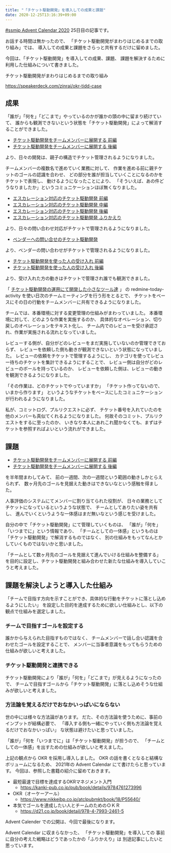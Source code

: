 ```yaml
---
title: "「チケット駆動開発」を導入しての成果と課題"
date: 2020-12-25T13:16:39+09:00
---
```


[#ssmjp Advent Calendar 2020](https://adventar.org/calendars/5210) 25日目の記事です。

お話する時間は無かったので、
「チケット駆動開発がまわりはじめるまでの取り組み」では、
導入しての成果と課題をさらっと共有するだけに留めました。

今回は、「チケット駆動開発」を導入しての成果、課題、
課題を解決するために利用した仕組みについて書きました。

チケット駆動開発がまわりはじめるまでの取り組み

https://speakerdeck.com/zinrai/okr-tidd-case

## 成果

「誰が」「何を」「どこまで」やっているのかが誰かの頭の中に留まり続けていて、
誰からも観測できないという状態を「チケット駆動開発」によって解消することができました。

* [チケット駆動開発をチームメンバーに展開する 前編](../ssmjp-advent-calendar-2020-day14)
* [チケット駆動開発をチームメンバーに展開する 後編](../ssmjp-advent-calendar-2020-day15)

より、日々の開発は、親子の構造でチケット管理されるようになりました。

チームメンバーの複数名で進めていく業務に対して、
作業を進める前に親チケットのゴールの認識を合わせ、
どの部分を誰が担当していくことになるのかをチケットで表現し、
動けるようになったことにより、
「そういえば、あの件どうなりましたか」というコミュニケーションほぼ無くなりました。

* [エスカレーション対応のチケット駆動開発 前編](../ssmjp-advent-calendar-2020-day16)
* [エスカレーション対応のチケット駆動開発 中編](../ssmjp-advent-calendar-2020-day17)
* [エスカレーション対応のチケット駆動開発 後編](../ssmjp-advent-calendar-2020-day18)
* [エスカレーション対応のチケット駆動開発 ふりかえり](../ssmjp-advent-calendar-2020-day19)

より、日々の問い合わせ対応がチケットで管理されるようになりました。

* [ベンダーへの問い合せのチケット駆動開発](../ssmjp-advent-calendar-2020-day21)

より、ベンダーの問い合わせがチケットで管理されるようになりました。

* [チケット駆動開発を使った人の受け入れ 前編](../ssmjp-advent-calendar-2020-day22)
* [チケット駆動開発を使った人の受け入れ 後編](../ssmjp-advent-calendar-2020-day23)

より、受け入れた方の動きはチケットで管理され誰でも観測できました。

「 [チケット駆動開発の運用にて開発した小さなツール達](../redmine-advent-calendar-2020-day10) 」
の redmine-today-activity を使い日次のチームミーティングを行う形をとるとで、
チケットをベースにその日の行動をチームメンバーに共有できるようになりました。

チームでは、本番環境に対する変更管理の仕組みがまわっていました。
本番環境に対して、どのような作業を実施するのか、
具体的なオペレーション、切り戻しのオペレーションをテキスト化し、
チーム内でのレビューを受け承認され、作業が実施される流れとなっていました。

レビューする側が、自分がどのレビューをまだ実施していないのか管理できておらず、
レビューを依頼した側も動きが観測できないという状態になっていました。
レビューの依頼をチケットで管理するようにし、
カテゴリを使ってレビュー待ちのチケットを集計できるようにすることで、
レビュー側は自分がどのレビューのボールを持っているのか、
レビューを依頼した側は、レビューの動きを観測できるようになりました。

「その作業は、どのチケットでやっていますか」
「チケット作ってないので、いまから作ります」
というようなチケットをベースにしたコミュニケーションが行われるようになりました。

私が、コミットログ、プルリクエストに必ず、
チケット番号を入れていたのを他のメンバーも真似てくれるようになりました。
何故そのコミット、プルリクエストをするに至ったのか、
いきなり本人にあれこれ聞かなくても、まずはチケットを参照すればよいという流れができました。

## 課題

* [チケット駆動開発をチームメンバーに展開する 前編](../ssmjp-advent-calendar-2020-day14)
* [チケット駆動開発をチームメンバーに展開する 後編](../ssmjp-advent-calendar-2020-day15)

を半年間まわしてみて、
前の一週間、次の一週間という範囲の動きしかとらえられず、
数ヶ月先のゴールを見据えた動きはできないなという感触を得ました。

人事評価のシステムにてメンバーに割り当てられた役割が、
日々の業務としてチケットになっているというような状態で、
チームとしてありたい姿を共有し、
進んでいくというような一体感はまだ無いなという感じを受けました。

自分の中で「チケット駆動開発」にて管理していくものは、
「誰が」「何を」「いつまでに」という情報であり、
「チームとしての一体感」というものは「チケット駆動開発」で解消するものではなく、
別の仕組みをもってなんとかしていくものではないかと思いました。

「チームとして数ヶ月先のゴールを見据えて進んでいける仕組みを整備する」
を目的に設定し、チケット駆動開発と組み合わせた新たな仕組みを導入していこうと考えました。

## 課題を解決しようと導入した仕組み

「チームで目指す方向を示すことができ、具体的な行動をチケットに落とし込めるようにしたい」
を設定した目的を達成するために欲しい仕組みとし、以下の観点で仕組みを選定しました。

### チームで目指すゴールを設定する

誰かから与えられた目指すものではなく、
チームメンバーで話し合い認識を合わせたゴールを設定することで、
メンバーに当事者意識をもってもらうための仕組みが欲しいと考えました。

### チケット駆動開発と連携できる

チケット駆動開発により「誰が」「何を」「どこまで」が見えるようになったので、
チームで目指すゴールから「チケット駆動開発」に落とし込めそうな仕組みが欲しいと考えました。

### 方法論を覚えるだけでおなかいっぱいにならない

世の中には様々な方法論があります。
だた、その方法論を使うために、事前のインプットが結構必要で、
「導入する側も一緒にやっていく側も方法論を覚えるだけでおなかいっぱい」
な状態は避けたいと思っていました。

「誰が」「何を「いつまでに」は「チケット駆動開発」が担うので、
「チームとしての一体感」を出すための仕組みが欲しいと考えました。

上記の観点から OKR を採用し導入しました。
OKR の話を書くとなると結構なボリュームになるため、
2021年の Advent Calendar にて書けたらと思っています。
今回は、参照した書籍の紹介に留めておきます。

* 最短最速で目標を達成するOKRマネジメント入門
	* https://kanki-pub.co.jp/pub/book/details/9784761273996
* OKR（オーケーアール）
	* https://www.nikkeibp.co.jp/atclpubmkt/book/18/P55640/
* 本気でゴールを達成したい人とチームのためのＯＫＲ
	* https://d21.co.jp/book/detail/978-4-7993-2461-5

Advent Calender での公開は、今回で最後になります。

Advent Calendar に収まらなかった、
「チケット駆動開発」を導入しての
事前に自分の考えた戦略はどうであったかの「ふりかえり」は
別途記事にしたいと思っています。
